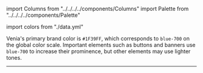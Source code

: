 import Columns from "../../../../components/Columns"
import Palette from "../../../../components/Palette"

import colors from "./data.yml"

Venia's primary brand color is `#1F39FF`, which corresponds to `blue-700` on the global color scale. Important elements such as buttons and banners use `blue-700` to increase their prominence, but other elements may use lighter tones.

***

<Palette colors={colors} />
